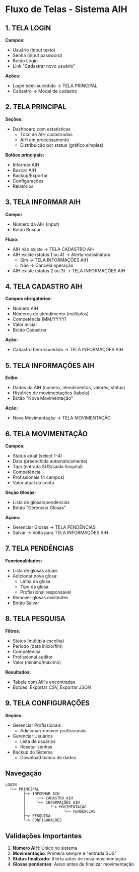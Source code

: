 # Fluxo de Telas - Sistema AIH

## 1. TELA LOGIN
**Campos:**
- Usuário (input texto)
- Senha (input password)
- Botão Login
- Link "Cadastrar novo usuário"

**Ações:**
- Login bem-sucedido → TELA PRINCIPAL
- Cadastro → Modal de cadastro

## 2. TELA PRINCIPAL
**Seções:**
- Dashboard com estatísticas
  - Total de AIH cadastradas
  - AIH em processamento
  - Distribuição por status (gráfico simples)

**Botões principais:**
- Informar AIH
- Buscar AIH
- Backup/Exportar
- Configurações
- Relatórios

## 3. TELA INFORMAR AIH
**Campo:**
- Número da AIH (input)
- Botão Buscar

**Fluxo:**
- AIH não existe → TELA CADASTRO AIH
- AIH existe (status 1 ou 4) → Alerta reassinatura
  - Sim → TELA INFORMAÇÕES AIH
  - Não → Cancela operação
- AIH existe (status 2 ou 3) → TELA INFORMAÇÕES AIH

## 4. TELA CADASTRO AIH
**Campos obrigatórios:**
- Número AIH
- Números de atendimento (múltiplos)
- Competência (MM/YYYY)
- Valor inicial
- Botão Cadastrar

**Ação:**
- Cadastro bem-sucedido → TELA INFORMAÇÕES AIH

## 5. TELA INFORMAÇÕES AIH
**Exibe:**
- Dados da AIH (número, atendimentos, valores, status)
- Histórico de movimentações (tabela)
- Botão "Nova Movimentação"

**Ação:**
- Nova Movimentação → TELA MOVIMENTAÇÃO

## 6. TELA MOVIMENTAÇÃO
**Campos:**
- Status atual (select 1-4)
- Data (preenchida automaticamente)
- Tipo (entrada SUS/saída hospital)
- Competência
- Profissionais (4 campos)
- Valor atual da conta

**Seção Glosas:**
- Lista de glosas/pendências
- Botão "Gerenciar Glosas"

**Ações:**
- Gerenciar Glosas → TELA PENDÊNCIAS
- Salvar → Volta para TELA INFORMAÇÕES AIH

## 7. TELA PENDÊNCIAS
**Funcionalidades:**
- Lista de glosas atuais
- Adicionar nova glosa:
  - Linha da glosa
  - Tipo da glosa
  - Profissional responsável
- Remover glosas existentes
- Botão Salvar

## 8. TELA PESQUISA
**Filtros:**
- Status (múltipla escolha)
- Período (data início/fim)
- Competência
- Profissional auditor
- Valor (mínimo/máximo)

**Resultados:**
- Tabela com AIHs encontradas
- Botões: Exportar CSV, Exportar JSON

## 9. TELA CONFIGURAÇÕES
**Seções:**
- Gerenciar Profissionais
  - Adicionar/remover profissionais
- Gerenciar Usuários
  - Lista de usuários
  - Resetar senhas
- Backup do Sistema
  - Download banco de dados

## Navegação

```
LOGIN
  └─> PRINCIPAL
        ├─> INFORMAR AIH
        │     ├─> CADASTRO AIH
        │     └─> INFORMAÇÕES AIH
        │           └─> MOVIMENTAÇÃO
        │                 └─> PENDÊNCIAS
        ├─> PESQUISA
        └─> CONFIGURAÇÕES
```

## Validações Importantes

1. **Número AIH**: Único no sistema
2. **Movimentação**: Primeira sempre é "entrada SUS"
3. **Status finalizado**: Alerta antes de nova movimentação
4. **Glosas pendentes**: Aviso antes de finalizar movimentação